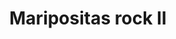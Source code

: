 ---
title: Maripositas rock II
date: 
draft: false

# descripcion
description : Maripositas con piedras 2

materials: Plata 925

color: Plateado

dimensions: 2,8cm

code: 01-04-0093

type: "Aros"

categories: []

price: $3.930,00

# Images
# first image will be shown in the product page
images:
  # - image: "images/path_to_image"
  # La ubicacion de las imagenes es imagenes/Aros/Aros.Piedras/01-04-0093-maripositas-rock-ii
  - image: "./images/aros/piedras/01-04-0093-maripositas-con-piedras-2_a.jpeg"
  - image: "./images/aros/piedras/01-04-0093-maripositas-con-piedras-2_b.jpeg"
---